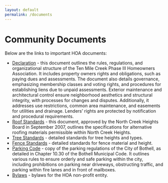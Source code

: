 ```yaml
---
layout: default
permalink: /documents
---
```


# Community Documents

Below are the links to important HOA documents:

* [Declaration](./documents/declaration) - this document outlines the rules, regulations, and organizational structure of the Ten Mile Creek Phase III Homeowners Association. It includes property owners rights and obligations, such as paying dues and assessments. The document also details governance, emphasizing membership classes and voting rights, and procedures for establishing liens due to unpaid assessments. Exterior maintenance and architectural control ensure neighborhood aesthetics and structural integrity, with processes for changes and disputes. Additionally, it addresses use restrictions, common area maintenance, and easements for utilities and drainage. Lenders’ rights are protected by notification and procedural requirements. 
* [Roof Standards](./documents/roof-standards) - this document, approved by the North Creek Heights Board in September 2007, outlines the specifications for alternative roofing materials permissible within North Creek Heights.
* [Tree Standards](./documents/tree-standards) - detailed standards for tree heights and types.
* [Fence Standards](./documents/fence-standards) - detailed standards for fence material and height.
* [Parking Code](./documents/parking-code) - copy of the parking regulations of the City of Bothell, as detailed in Chapter 10.30 of the Bothell Municipal Code. It outlines various rules to ensure orderly and safe parking within the city, including prohibitions on parking near driveways, obstructing traffic, and parking within fire lanes and in front of mailboxes.
* [Bylaws](./documents/bylaws) - bylaws for the HOA non-profit entity. 
